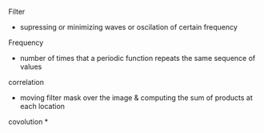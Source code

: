 Filter
* supressing or minimizing waves or oscilation of certain frequency

Frequency
* number of times that a periodic function repeats the same sequence of values 

correlation
* moving filter mask over the image & computing the sum of products at each location

covolution
* 